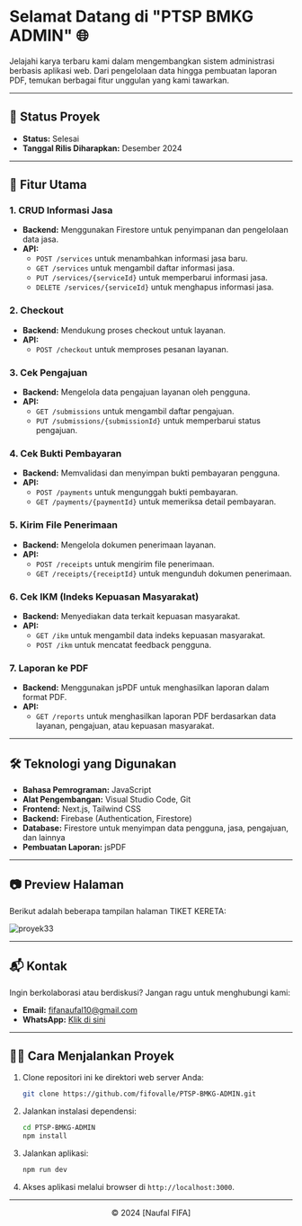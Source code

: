 # Selamat Datang di **"PTSP BMKG ADMIN"** 🌐

Jelajahi karya terbaru kami dalam mengembangkan sistem administrasi berbasis aplikasi web. Dari pengelolaan data hingga pembuatan laporan PDF, temukan berbagai fitur unggulan yang kami tawarkan.

---

## 🚧 **Status Proyek**

- **Status:** Selesai
- **Tanggal Rilis Diharapkan:** Desember 2024

---

## 🚀 **Fitur Utama**

### **1. CRUD Informasi Jasa**

- **Backend:** Menggunakan Firestore untuk penyimpanan dan pengelolaan data jasa.
- **API:**
  - `POST /services` untuk menambahkan informasi jasa baru.
  - `GET /services` untuk mengambil daftar informasi jasa.
  - `PUT /services/{serviceId}` untuk memperbarui informasi jasa.
  - `DELETE /services/{serviceId}` untuk menghapus informasi jasa.

### **2. Checkout**

- **Backend:** Mendukung proses checkout untuk layanan.
- **API:**
  - `POST /checkout` untuk memproses pesanan layanan.

### **3. Cek Pengajuan**

- **Backend:** Mengelola data pengajuan layanan oleh pengguna.
- **API:**
  - `GET /submissions` untuk mengambil daftar pengajuan.
  - `PUT /submissions/{submissionId}` untuk memperbarui status pengajuan.

### **4. Cek Bukti Pembayaran**

- **Backend:** Memvalidasi dan menyimpan bukti pembayaran pengguna.
- **API:**
  - `POST /payments` untuk mengunggah bukti pembayaran.
  - `GET /payments/{paymentId}` untuk memeriksa detail pembayaran.

### **5. Kirim File Penerimaan**

- **Backend:** Mengelola dokumen penerimaan layanan.
- **API:**
  - `POST /receipts` untuk mengirim file penerimaan.
  - `GET /receipts/{receiptId}` untuk mengunduh dokumen penerimaan.

### **6. Cek IKM (Indeks Kepuasan Masyarakat)**

- **Backend:** Menyediakan data terkait kepuasan masyarakat.
- **API:**
  - `GET /ikm` untuk mengambil data indeks kepuasan masyarakat.
  - `POST /ikm` untuk mencatat feedback pengguna.

### **7. Laporan ke PDF**

- **Backend:** Menggunakan jsPDF untuk menghasilkan laporan dalam format PDF.
- **API:**
  - `GET /reports` untuk menghasilkan laporan PDF berdasarkan data layanan, pengajuan, atau kepuasan masyarakat.

---

## 🛠️ **Teknologi yang Digunakan**

- **Bahasa Pemrograman:** JavaScript
- **Alat Pengembangan:** Visual Studio Code, Git
- **Frontend:** Next.js, Tailwind CSS
- **Backend:** Firebase (Authentication, Firestore)
- **Database:** Firestore untuk menyimpan data pengguna, jasa, pengajuan, dan lainnya
- **Pembuatan Laporan:** jsPDF

---

## 📷 Preview Halaman

Berikut adalah beberapa tampilan halaman TIKET KERETA:

![proyek33](https://github.com/user-attachments/assets/da494c49-39a8-43bd-a158-a91f38e94ab5)

---

## 📬 **Kontak**

Ingin berkolaborasi atau berdiskusi? Jangan ragu untuk menghubungi kami:

- **Email:** [fifanaufal10@gmail.com](mailto:fifanaufal10@gmail.com)
- **WhatsApp:** [Klik di sini](https://wa.me/+6282318334287)

---

## 👨‍💻 **Cara Menjalankan Proyek**

1. Clone repositori ini ke direktori web server Anda:

   ```bash
   git clone https://github.com/fifovalle/PTSP-BMKG-ADMIN.git
   ```

2. Jalankan instalasi dependensi:

   ```bash
   cd PTSP-BMKG-ADMIN
   npm install
   ```

3. Jalankan aplikasi:

   ```bash
   npm run dev
   ```

4. Akses aplikasi melalui browser di `http://localhost:3000`.

---

<div align="center">
  &copy; 2024 [Naufal FIFA]
</div>
